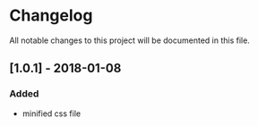# Changelog
All notable changes to this project will be documented in this file.

## [1.0.1] - 2018-01-08

### Added
- minified css file